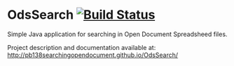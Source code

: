 # OdsSearch [![Build Status](https://travis-ci.org/PB138SearchingOpenDocument/OdsSearch.svg?branch=master)](https://travis-ci.org/PB138SearchingOpenDocument/OdsSearch)

Simple Java application for searching in Open Document Spreadsheed files.

Project description and documentation available at: http://pb138searchingopendocument.github.io/OdsSearch/
